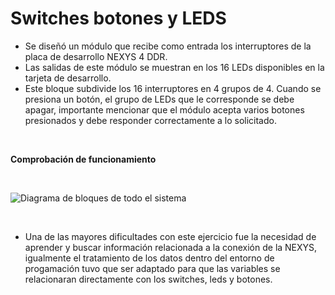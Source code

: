 # Switches botones y LEDS #


- Se diseñó un módulo que recibe como entrada los 
 interruptores de la placa de desarrollo NEXYS 4 DDR.
- Las salidas de este módulo se muestran en los 16 LEDs disponibles en la tarjeta de desarrollo.
- Este bloque subdivide los 16 interruptores en 4 grupos de 4. Cuando se presiona un botón, el grupo de LEDs que le corresponde se debe apagar, importante mencionar que el módulo acepta varios botones presionados y debe responder correctamente a lo solicitado.

 </br>

__Comprobación de funcionamiento__

</br>

![Diagrama de bloques de todo el sistema](/IMAGES/btn_switch.gif)

</br>

- Una de las mayores dificultades con este ejercicio fue la necesidad de aprender y buscar información relacionada a la conexión de la NEXYS, igualmente el tratamiento de los datos dentro del entorno de progamación tuvo que ser adaptado para que las variables se relacionaran directamente con los switches, leds y botones.